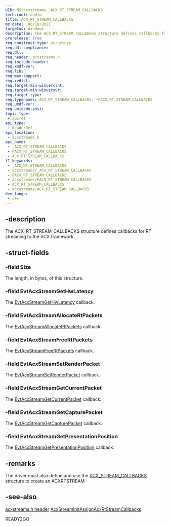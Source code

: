 ```yaml
---
UID: NS:acxstreams._ACX_RT_STREAM_CALLBACKS
tech.root: audio
title: ACX_RT_STREAM_CALLBACKS
ms.date:  06/16/2021
targetos: Windows
description: The ACX_RT_STREAM_CALLBACKS structure defines callbacks for RT streaming to the ACX framework. 
prerelease: true
req.construct-type: structure
req.ddi-compliance: 
req.dll: 
req.header: acxstreams.h
req.include-header: 
req.kmdf-ver: 
req.lib: 
req.max-support: 
req.redist: 
req.target-min-winverclnt: 
req.target-min-winversvr: 
req.target-type: 
req.typenames: ACX_RT_STREAM_CALLBACKS, *PACX_RT_STREAM_CALLBACKS
req.umdf-ver: 
req.unicode-ansi: 
topic_type:
 - apiref
api_type:
 - HeaderDef
api_location:
 - acxstreams.h
api_name:
 - _ACX_RT_STREAM_CALLBACKS
 - PACX_RT_STREAM_CALLBACKS
 - ACX_RT_STREAM_CALLBACKS
f1_keywords:
 - _ACX_RT_STREAM_CALLBACKS
 - acxstreams/_ACX_RT_STREAM_CALLBACKS
 - PACX_RT_STREAM_CALLBACKS
 - acxstreams/PACX_RT_STREAM_CALLBACKS
 - ACX_RT_STREAM_CALLBACKS
 - acxstreams/ACX_RT_STREAM_CALLBACKS
dev_langs:
 - c++
---
```


## -description

The ACX_RT_STREAM_CALLBACKS structure defines callbacks for RT streaming to the ACX framework. 

## -struct-fields

### -field Size

The length, in bytes, of this structure.

### -field EvtAcxStreamGetHwLatency

The [EvtAcxStreamGetHwLatency](nc-acxstreams-evt_acx_stream_get_hw_latency.md) callback.

### -field EvtAcxStreamAllocateRtPackets

The [EvtAcxStreamAllocateRtPackets](nc-acxstreams-evt_acx_stream_allocate_rtpackets.md) callback.

### -field EvtAcxStreamFreeRtPackets

The [EvtAcxStreamFreeRtPackets](nc-acxstreams-evt_acx_stream_free_rtpackets.md) callback.

### -field EvtAcxStreamSetRenderPacket

The [EvtAcxStreamSetRenderPacket](nc-acxstreams-evt_acx_stream_set_render_packet.md) callback.

### -field EvtAcxStreamGetCurrentPacket

The [EvtAcxStreamGetCurrentPacket](nc-acxstreams-evt_acx_stream_get_current_packet.md) callback.

### -field EvtAcxStreamGetCapturePacket

The [EvtAcxStreamGetCapturePacket](nc-acxstreams-evt_acx_stream_get_capture_packet.md) callback.

### -field EvtAcxStreamGetPresentationPosition

The [EvtAcxStreamGetPresentationPosition](nc-acxstreams-evt_acx_stream_get_presentation_position.md) callback.

## -remarks

The driver must also define and use the [ACX_STREAM_CALLBACKS](ns-acxstreams-acx_stream_callbacks.md) structure to create an ACXRTSTREAM

## -see-also

[acxstreams.h header](index.md)
[AcxStreamInitAssignAcxRtStreamCallbacks](nf-acxstreams-acxstreaminitassignacxrtstreamcallbacks.md)

READY2GO
